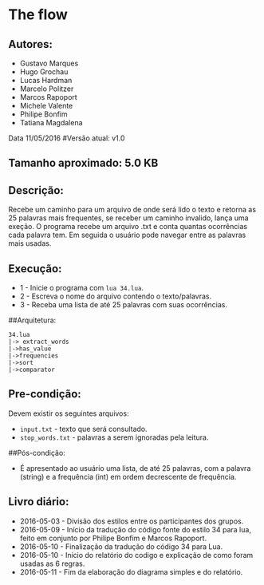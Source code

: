 # The flow


## Autores:

* Gustavo Marques
* Hugo Grochau
* Lucas Hardman
* Marcelo Politzer
* Marcos Rapoport
* Michele Valente
* Philipe Bonfim
* Tatiana Magdalena

Data 11/05/2016
#Versão atual: v1.0


## Tamanho aproximado: 5.0 KB

## Descrição:
Recebe um caminho para um arquivo de onde será lido o texto e retorna as 25 palavras mais frequentes, se receber um caminho invalido, lança uma exeção.
O programa recebe um arquivo .txt e conta quantas ocorrências cada palavra tem. Em seguida o usuário pode navegar entre as palavras mais usadas.

## Execução:
* 1 - Inicie o programa com `lua 34.lua`.
* 2 - Escreva o nome do arquivo contendo o texto/palavras.
* 3 - Receba uma lista de até 25 palavras com suas ocorrências.

##Arquitetura:
```
34.lua
|-> extract_words
|->has_value
|->frequencies
|->sort
|->comparator
```

## Pre-condição:

Devem existir os seguintes arquivos:
* `input.txt` - texto que será consultado.
* `stop_words.txt` - palavras a serem ignoradas pela leitura.

##Pós-condição:
* É apresentado ao usuário uma lista, de até 25 palavras, com a palavra (string) e a frequência (int) em ordem decrescente de frequência.

## Livro diário:
* 2016-05-03 - Divisão dos estilos entre os participantes dos grupos.
* 2016-05-09 - Início da tradução do código fonte do estilo 34 para lua, feito em conjunto por Philipe Bonfim e Marcos Rapoport.
* 2016-05-10 - Finalização da tradução do código 34 para Lua.
* 2016-05-10 - Inicio do relatório do codigo e explicação de como foram usadas as 6 regras.
* 2016-05-11 - Fim da elaboração do diagrama simples e do relatório.

